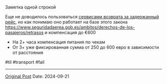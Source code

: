 Заметка одной строкой

Еще не доводилось пользоваться [сервисами возврата за задержанный рейс](1934.md), но как понимаю оно работает на базе этого закона https://www.seguridadaerea.gob.es/ambitos/derechos-de-los-pasajeros/retrasos и компенсация до €600
* На 2+ часа компенсация питания по чекам
* От 3+ уже фиксированная сумма от 250 до 600 евро в зависимости от расстояния

#til #transport #fail

---
[Original Post](https://t.me/lev2tarragona/2627)
Date: 2024-09-21
